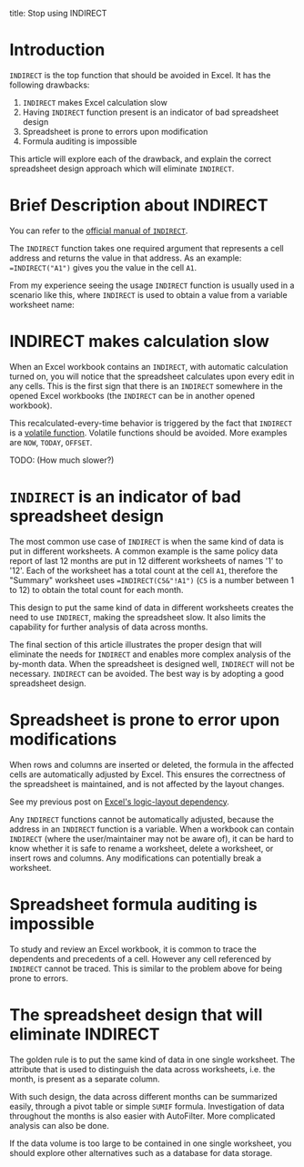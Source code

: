 title: Stop using INDIRECT

# Introduction

`INDIRECT` is the top function that should be avoided in Excel. It has the following drawbacks:
1. `INDIRECT` makes Excel calculation slow
2. Having `INDIRECT` function present is an indicator of bad spreadsheet design
3. Spreadsheet is prone to errors upon modification
4. Formula auditing is impossible

This article will explore each of the drawback, and explain the correct spreadsheet design approach which will eliminate `INDIRECT`.

# Brief Description about INDIRECT

You can refer to the [official manual of `INDIRECT`](doc-indirect).

The `INDIRECT` function takes one required argument that represents a cell address and returns the value in that address. As an example: `=INDIRECT("A1")` gives you the value in the cell `A1`.

From my experience seeing the usage `INDIRECT` function is usually used in a scenario like this, where `INDIRECT` is used to obtain a value from a variable worksheet name:

# INDIRECT makes calculation slow

When an Excel workbook contains an `INDIRECT`, with automatic calculation turned on, you will notice that the spreadsheet calculates upon every edit in any cells. This is the first sign that there is an `INDIRECT` somewhere in the opened Excel workbooks (the `INDIRECT` can be in another opened workbook).

This recalculated-every-time behavior is triggered by the fact that `INDIRECT` is a [volatile function](doc-volatile-function). Volatile functions should be avoided. More examples are `NOW`, `TODAY`, `OFFSET`.

TODO: (How much slower?)

# `INDIRECT` is an indicator of bad spreadsheet design

The most common use case of `INDIRECT` is when the same kind of data is put in different worksheets. A common example is the same policy data report of last 12 months are put in 12 different worksheets of names '1' to '12'. Each of the worksheet has a total count at the cell `A1`, therefore the "Summary" worksheet uses `=INDIRECT(C5&"!A1")` (`C5` is a number between 1 to 12) to obtain the total count for each month.

This design to put the same kind of data in different worksheets creates the need to use `INDIRECT`, making the spreadsheet slow. It also limits the capability for further analysis of data across months.

The final section of this article illustrates the proper design that will eliminate the needs for `INDIRECT` and enables more complex analysis of the by-month data.
When the spreadsheet is designed well, `INDIRECT` will not be necessary.
`INDIRECT` can be avoided. The best way is by adopting a good spreadsheet design.

# Spreadsheet is prone to error upon modifications

When rows and columns are inserted or deleted, the formula in the affected cells are automatically adjusted by Excel. This ensures the correctness of the spreadsheet is maintained, and is not affected by the layout changes.

See my previous post on [Excel's logic-layout dependency](blog-logic-layout-dependency).

Any `INDIRECT` functions cannot be automatically adjusted, because the address in an `INDIRECT` function is a variable. When a workbook can contain `INDIRECT` (where the user/maintainer may not be aware of), it can be hard to know whether it is safe to rename a worksheet, delete a worksheet, or insert rows and columns. Any modifications can potentially break a worksheet.

# Spreadsheet formula auditing is impossible

To study and review an Excel workbook, it is common to trace the dependents and precedents of a cell. However any cell referenced by `INDIRECT` cannot be traced.
This is similar to the problem above for being prone to errors.

# The spreadsheet design that will eliminate INDIRECT

The golden rule is to put the same kind of data in one single worksheet. The attribute that is used to distinguish the data across worksheets, i.e. the month, is present as a separate column.

With such design, the data across different months can be summarized easily, through a pivot table or simple `SUMIF` formula. Investigation of data throughout the months is also easier with AutoFilter. More complicated analysis can also be done.

If the data volume is too large to be contained in one single worksheet, you should explore other alternatives such as a database for data storage.

[doc-indirect]: https://support.microsoft.com/en-us/office/indirect-function-474b3a3a-8a26-4f44-b491-92b6306fa261
[doc-volatile-function]: https://docs.microsoft.com/en-us/office/client-developer/excel/excel-recalculation#volatile-and-non-volatile-functions
